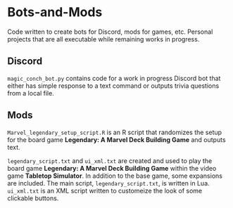 # Bots-and-Mods

Code written to create bots for Discord, mods for games, etc. Personal projects that are all executable while remaining works in progress.

## Discord
`magic_conch_bot.py` contains code for a work in progress Discord bot that either has simple response to a text command or outputs trivia questions from a local file.

## Mods
`Marvel_legendary_setup_script.R` is an R script that randomizes the setup for the board game **Legendary: A Marvel Deck Building Game** and outputs text.

`legendary_script.txt` and `ui_xml.txt` are created and used to play the board game **Legendary: A Marvel Deck Building Game** within the video game **Tabletop Simulator**. In addition to the base game, some expansions are included. The main script, `legendary_script.txt`, is written in Lua. `ui_xml.txt` is an XML script written to customeize the look of some clickable buttons.
